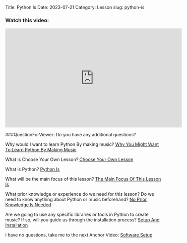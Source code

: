 Title: Python Is
Date: 2023-07-21
Category: Lesson
slug: python-is



### Watch this video:
<iframe width="560" height="315" src="https://www.youtube.com/embed/VideoURL: videlurl" title="YouTube video player" frameborder="0" allow="accelerometer; autoplay; clipboard-write; encrypted-media; gyroscope; picture-in-picture; web-share" allowfullscreen></iframe>

###QuestionForViewer: Do you have any additional questions?

Why would I want to learn Python By making music?    [Why You Might Want To Learn Python By Making Music](why-you-might-want-to-learn-python-by-making-music.html)

What is Choose Your Own Lesson?    [Choose Your Own Lesson](choose-your-own-lesson.html)

What is Python?    [Python Is](python-is.html)

What will be the main focus of this lesson?    [The Main Focus Of This Lesson Is](the-main-focus-of-this-lesson-is.html)

What prior knowledge or experience do we need for this lesson? Do we need to know anything about Python or music beforehand?    [No Prior Knowledge Is Needed](no-prior-knowledge-is-needed.html)

Are we going to use any specific libraries or tools in Python to create music? If so, will you guide us through the installation process?    [Setup And Installation](setup-and-installation.html)

I have no questions, take me to the next Anchor Video:    [Software Setup](software-setup.html)




